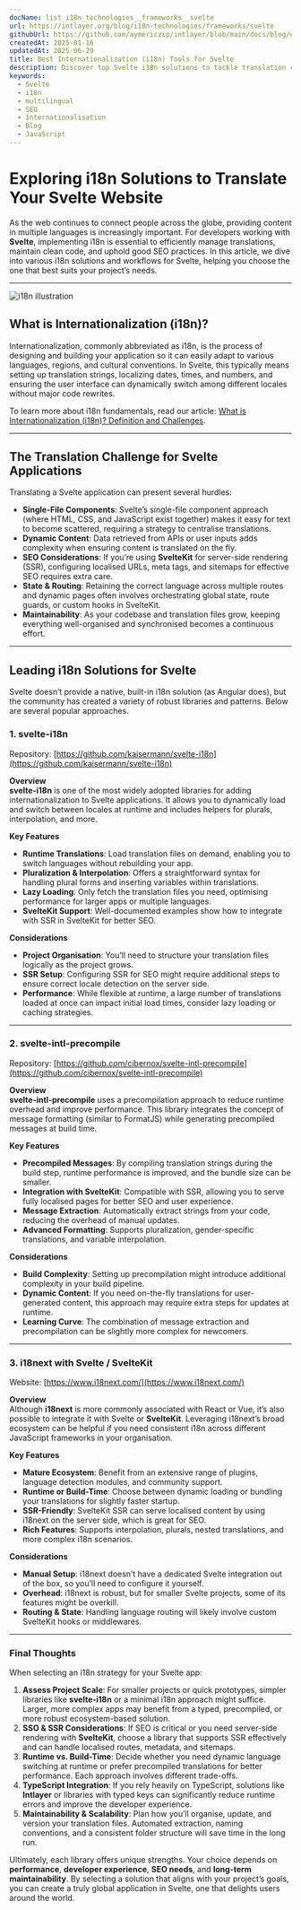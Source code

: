 ```yaml
---
docName: list_i18n_technologies__frameworks__svelte
url: https://intlayer.org/blog/i18n-technologies/frameworks/svelte
githubUrl: https://github.com/aymericzip/intlayer/blob/main/docs/blog/en/list_i18n_technologies/frameworks/svelte.md
createdAt: 2025-01-16
updatedAt: 2025-06-29
title: Best Internationalization (i18n) Tools for Svelte
description: Discover top Svelte i18n solutions to tackle translation challenges, boost SEO, and deliver a seamless global web experience.
keywords:
  - Svelte
  - i18n
  - multilingual
  - SEO
  - Internationalisation
  - Blog
  - JavaScript
---
```


# Exploring i18n Solutions to Translate Your Svelte Website

As the web continues to connect people across the globe, providing content in multiple languages is increasingly important. For developers working with **Svelte**, implementing i18n is essential to efficiently manage translations, maintain clean code, and uphold good SEO practices. In this article, we dive into various i18n solutions and workflows for Svelte, helping you choose the one that best suits your project’s needs.

---

![i18n illustration](https://github.com/aymericzip/intlayer/blob/main/docs/blog/assets/i18n.webp)

## What is Internationalization (i18n)?

Internationalization, commonly abbreviated as i18n, is the process of designing and building your application so it can easily adapt to various languages, regions, and cultural conventions. In Svelte, this typically means setting up translation strings, localizing dates, times, and numbers, and ensuring the user interface can dynamically switch among different locales without major code rewrites.

To learn more about i18n fundamentals, read our article: [What is Internationalization (i18n)? Definition and Challenges](https://github.com/aymericzip/intlayer/blob/main/docs/docs/en-GB/what_is_internationalization.md).

---

## The Translation Challenge for Svelte Applications

Translating a Svelte application can present several hurdles:

- **Single-File Components**: Svelte’s single-file component approach (where HTML, CSS, and JavaScript exist together) makes it easy for text to become scattered, requiring a strategy to centralise translations.
- **Dynamic Content**: Data retrieved from APIs or user inputs adds complexity when ensuring content is translated on the fly.
- **SEO Considerations**: If you’re using **SvelteKit** for server-side rendering (SSR), configuring localised URLs, meta tags, and sitemaps for effective SEO requires extra care.
- **State & Routing**: Retaining the correct language across multiple routes and dynamic pages often involves orchestrating global state, route guards, or custom hooks in SvelteKit.
- **Maintainability**: As your codebase and translation files grow, keeping everything well-organised and synchronised becomes a continuous effort.

---

## Leading i18n Solutions for Svelte

Svelte doesn’t provide a native, built-in i18n solution (as Angular does), but the community has created a variety of robust libraries and patterns. Below are several popular approaches.

### 1. svelte-i18n

Repository: [https://github.com/kaisermann/svelte-i18n](https://github.com/kaisermann/svelte-i18n)

**Overview**  
**svelte-i18n** is one of the most widely adopted libraries for adding internationalization to Svelte applications. It allows you to dynamically load and switch between locales at runtime and includes helpers for plurals, interpolation, and more.

**Key Features**

- **Runtime Translations**: Load translation files on demand, enabling you to switch languages without rebuilding your app.
- **Pluralization & Interpolation**: Offers a straightforward syntax for handling plural forms and inserting variables within translations.
- **Lazy Loading**: Only fetch the translation files you need, optimising performance for larger apps or multiple languages.
- **SvelteKit Support**: Well-documented examples show how to integrate with SSR in SvelteKit for better SEO.

**Considerations**

- **Project Organisation**: You’ll need to structure your translation files logically as the project grows.
- **SSR Setup**: Configuring SSR for SEO might require additional steps to ensure correct locale detection on the server side.
- **Performance**: While flexible at runtime, a large number of translations loaded at once can impact initial load times, consider lazy loading or caching strategies.

---

### 2. svelte-intl-precompile

Repository: [https://github.com/cibernox/svelte-intl-precompile](https://github.com/cibernox/svelte-intl-precompile)

**Overview**  
**svelte-intl-precompile** uses a precompilation approach to reduce runtime overhead and improve performance. This library integrates the concept of message formatting (similar to FormatJS) while generating precompiled messages at build time.

**Key Features**

- **Precompiled Messages**: By compiling translation strings during the build step, runtime performance is improved, and the bundle size can be smaller.
- **Integration with SvelteKit**: Compatible with SSR, allowing you to serve fully localised pages for better SEO and user experience.
- **Message Extraction**: Automatically extract strings from your code, reducing the overhead of manual updates.
- **Advanced Formatting**: Supports pluralization, gender-specific translations, and variable interpolation.

**Considerations**

- **Build Complexity**: Setting up precompilation might introduce additional complexity in your build pipeline.
- **Dynamic Content**: If you need on-the-fly translations for user-generated content, this approach may require extra steps for updates at runtime.
- **Learning Curve**: The combination of message extraction and precompilation can be slightly more complex for newcomers.

---

### 3. i18next with Svelte / SvelteKit

Website: [https://www.i18next.com/](https://www.i18next.com/)

**Overview**  
Although **i18next** is more commonly associated with React or Vue, it’s also possible to integrate it with Svelte or **SvelteKit**. Leveraging i18next’s broad ecosystem can be helpful if you need consistent i18n across different JavaScript frameworks in your organisation.

**Key Features**

- **Mature Ecosystem**: Benefit from an extensive range of plugins, language detection modules, and community support.
- **Runtime or Build-Time**: Choose between dynamic loading or bundling your translations for slightly faster startup.
- **SSR-Friendly**: SvelteKit SSR can serve localised content by using i18next on the server side, which is great for SEO.
- **Rich Features**: Supports interpolation, plurals, nested translations, and more complex i18n scenarios.

**Considerations**

- **Manual Setup**: i18next doesn’t have a dedicated Svelte integration out of the box, so you’ll need to configure it yourself.
- **Overhead**: i18next is robust, but for smaller Svelte projects, some of its features might be overkill.
- **Routing & State**: Handling language routing will likely involve custom SvelteKit hooks or middlewares.

---

### Final Thoughts

When selecting an i18n strategy for your Svelte app:

1. **Assess Project Scale**: For smaller projects or quick prototypes, simpler libraries like **svelte-i18n** or a minimal i18n approach might suffice. Larger, more complex apps may benefit from a typed, precompiled, or more robust ecosystem-based solution.
2. **SSO & SSR Considerations**: If SEO is critical or you need server-side rendering with **SvelteKit**, choose a library that supports SSR effectively and can handle localised routes, metadata, and sitemaps.
3. **Runtime vs. Build-Time**: Decide whether you need dynamic language switching at runtime or prefer precompiled translations for better performance. Each approach involves different trade-offs.
4. **TypeScript Integration**: If you rely heavily on TypeScript, solutions like **Intlayer** or libraries with typed keys can significantly reduce runtime errors and improve the developer experience.
5. **Maintainability & Scalability**: Plan how you’ll organise, update, and version your translation files. Automated extraction, naming conventions, and a consistent folder structure will save time in the long run.

Ultimately, each library offers unique strengths. Your choice depends on **performance**, **developer experience**, **SEO needs**, and **long-term maintainability**. By selecting a solution that aligns with your project’s goals, you can create a truly global application in Svelte, one that delights users around the world.
